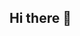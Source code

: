 ## Hi there 👋

<!--
**AnaCord/AnaCord** is a ✨ _special_ ✨ repository because its `README.md` (this file) appears on your GitHub profile.

Here are some ideas to get you started:

- 🔭 I’m currently working on my life
- 🌱 I’m currently learning Programacion Movil I
- 👯 I’m looking to collaborate on GitHub
- 🤔 I’m looking for help with Programacion Movil
- 💬 Ask me about Kotlin
- 📫 How to reach me: anag_cordovaa@unicah.edu
- 😄 Pronouns: your majesty
- ⚡ Fun fact: I'm black
-->

